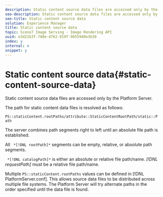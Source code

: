 ```yaml
---
description: Static content source data files are accessed only by the Platform Server.
seo-description: Static content source data files are accessed only by the Platform Server.
seo-title: Static content source data
solution: Experience Manager
title: Static content source data
topic: Scene7 Image Serving - Image Rendering API
uuid: e3d21b3f-748e-4762-919f-9655940e3b30
index: y
internal: n
snippet: y
---
```


# Static content source data{#static-content-source-data}

Static content source data files are accessed only by the Platform Server.

 The path for static content data files is resolved as follows:

`PS::staticContent.rootPaths/attribute::StaticContentRootPath/static::Path`

The server combines path segments right to left until an absolute file path is established.

All ` *[!DNL rootPath]*` segments can be empty, relative, or absolute path segments.

` *[!DNL catalogPath]*` is either an absolute or relative file path/name. *[!DNL requestPath]* must be a relative file path/name.

Multiple `PS::staticContent.rootPaths` values can be defined in [!DNL PlatformServer.conf]. This allows source data files to be distributed across multiple file systems. The Platform Server will try alternate paths in the order specified until the data file is found. 
